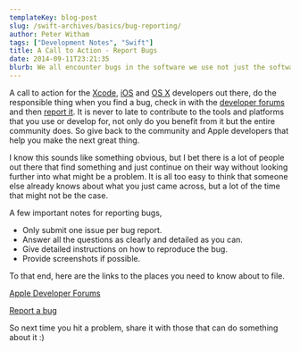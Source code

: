 ```yaml
---
templateKey: blog-post
slug: /swift-archives/basics/bug-reporting/
author: Peter Witham
tags: ["Development Notes", "Swift"]
title: A Call to Action - Report Bugs
date: 2014-09-11T23:21:35
blurb: We all encounter bugs in the software we use not just the software we create. As a responsible developer, I ask that you report bugs to those that make our tools. Here are a few ways you can help.
---
```


A call to action for the [Xcode][1], [iOS][2] and [OS X][3] developers out there, do the responsible thing when you find a bug, check in with the [developer forums][4] and then [report it][5]. It is never to late to contribute to the tools and platforms that you use or develop for, not only do you benefit from it but the entire community does. So give back to the community and Apple developers that help you make the next great thing.

I know this sounds like something obvious, but I bet there is a lot of people out there that find something and just continue on their way without looking further into what might be a problem. It is all too easy to think that someone else already knows about what you just came across, but a lot of the time that might not be the case.

A few important notes for reporting bugs,

  * Only submit one issue per bug report.
  * Answer all the questions as clearly and detailed as you can.
  * Give detailed instructions on how to reproduce the bug.
  * Provide screenshots if possible.

To that end, here are the links to the places you need to know about to file.

[Apple Developer Forums][6]

[Report a bug][7]

So next time you hit a problem, share it with those that can do something about it :)

[1]:	https://developer.apple.com/xcode/
[2]:	https://developer.apple.com/devcenter/ios/index.action
[3]:	https://developer.apple.com/osx/
[4]:	https://devforums.apple.com/
[5]:	https://developer.apple.com/bug-reporting/
[6]:	https://devforums.apple.com/
[7]:	https://developer.apple.com/bug-reporting/
